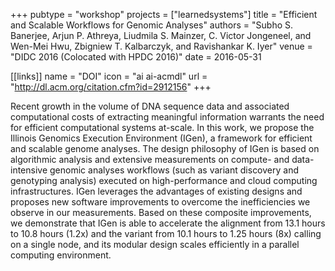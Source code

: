 +++
pubtype = "workshop"
projects = ["learnedsystems"]
title = "Efficient and Scalable Workflows for Genomic Analyses"
authors = "Subho S. Banerjee, Arjun P. Athreya, Liudmila S. Mainzer, C. Victor Jongeneel, and Wen-Mei Hwu, Zbigniew T. Kalbarczyk, and Ravishankar K. Iyer"
venue = "DIDC 2016 (Colocated with HPDC 2016)"
date = 2016-05-31

[[links]]
  name = "DOI"
  icon = "ai ai-acmdl"
  url = "http://dl.acm.org/citation.cfm?id=2912156"
+++

Recent growth in the volume of DNA sequence data and associated computational costs of extracting
meaningful information warrants the need for efficient computational systems at-scale. In this work,
we propose the Illinois Genomics Execution Environment (IGen), a framework for efficient and
scalable genome analyses. The design philosophy of IGen is based on algorithmic analysis and
extensive measurements on compute- and data-intensive genomic analyses workflows (such as variant
discovery and genotyping analysis) executed on high-performance and cloud computing infrastructures.
IGen leverages the advantages of existing designs and proposes new software improvements to overcome
the inefficiencies we observe in our measurements. Based on these composite improvements, we
demonstrate that IGen is able to accelerate the alignment from 13.1 hours to 10.8 hours (1.2x) and
the variant from 10.1 hours to 1.25 hours (8x) calling on a single node, and its modular design
scales efficiently in a parallel computing environment.
